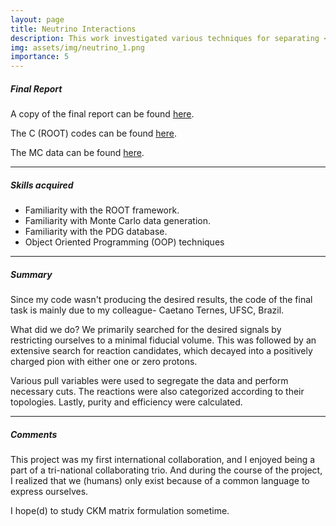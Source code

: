 ```yaml
---
layout: page
title: Neutrino Interactions
description: This work investigated various techniques for separating <i> good </i> particle data from raw data generated in particle detectors. The primary aim was to find evidence of charged current reactions, majorly CC\(\pi^+\) and CC\(\pi^0\) interactions, in raw data of Japan's T2K neutrino detector.
img: assets/img/neutrino_1.png
importance: 5
---
```



##### Final Report
A copy of the final report can be found <a href = "/assets/pdf/neutrino_interaction_2021.pdf" title = "neutrino_interaction_2021_report"> here</a>.

The C (ROOT) codes can be found <a href = "https://github.com/vchirag/ifjpan2021" title = "neutrino_interaction_2021_code"> here</a>.

The MC data can be found <a href = "https://github.com/vchirag/data_files/releases/tag/charged_current_interactions" title = "neutrino_interaction_2021_data"> here</a>.

<hr>

##### Skills acquired
<ul>
	<li> Familiarity with the ROOT framework.</li>
	<li> Familiarity with Monte Carlo data generation.</li>
	<li> Familiarity with the PDG database.</li>
	<li>Object Oriented Programming (OOP) techniques</li>
</ul>

<hr>

##### Summary
Since my code wasn't producing the desired results, the code of the final task is mainly due to my colleague- Caetano Ternes, UFSC, Brazil. 

What did we do? We primarily searched for the desired signals by restricting ourselves to a minimal fiducial volume.
This was followed by an extensive search for reaction candidates, which decayed into a  positively charged pion with either one or zero protons.

Various pull variables were used to segregate the data and perform necessary cuts. The reactions were also categorized according to their topologies. Lastly, purity and efficiency were calculated.

<hr>

##### Comments
This project was my first international collaboration, and I enjoyed being a part of a tri-national collaborating trio. And during the course of the project, I realized that we (humans) only exist because of a common language to express ourselves. 

I hope(d) to study CKM matrix formulation sometime.
